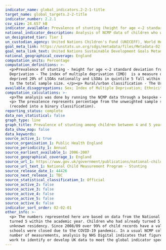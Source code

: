 ```yaml
---
indicator_name: global_indicators.2-2-1-title
target_name: global_targets.2-2-title
indicator_number: 2.2.1
csv_size: 24.657 kB
indicator_available: Prevalence of stunting (height for age <-2 standard deviation from the median of the World Health Organization (WHO) Child Growth Standards) among children between 4 and 5 years of age
national_indicator_description: Analysis of NCMP data of children who were 4 years old at time of measurement in Reception using WHO growth standards, by sex, rural/urban classification, deprivation and ethnic group, academic year 2006-2007 to 2019-2020
un_designated_tier: Tier I
un_custodian_agency: United Nations Children's Fund (UNICEFF), World Health Organisation (WHO)
goal_meta_link: https://unstats.un.org/sdgs/metadata/files/Metadata-02-02-01.pdf
goal_meta_link_text: United Nations Sustainable Development Goals Metadata (PDF 73.2 KB)
national_geographical_coverage: England
computation_units: Percentage
computation_definitions: >-
  <p>Prevalence of stunting - height for age <-2 standard deviation from the median of the [World Health Organization (WHO) Child Growth Standards](https://www.who.int/tools/child-growth-standards) among children between 4 and 5 years of age (in months).</p><p> Index of Multiple
  Deprivation - The index of multiple deprivation (IMD)  is a measure of relative deprivation in England.  Lower Super Output Areas (LSOAs) in England are ranked from most deprived to least deprived and divided into 5 equal groups called quintiles. LSOAs in quintile 1 fall within the most
  deprived 20% of LSOAs nationally and LSOAs in quintile 5 fall within the least deprived 20% of LSOAs nationally. This variable is based on child residency post code, so entries without a post code were excluded from the analysis. As a result, the total IMD sample number does not add up
  to the total sample size. </p><p> Rural/urban classification - The Urban variable includes all settlements with over 10,000 population. The Rural variable includes all settlements classed as town and fringe, village, and hamlet and isolated dwellings.</p>
available_disaggregations: Sex; Index of Multiple Deprivation; Ethnicity; Urban or Rural
computation_calculations: >-
  <p>The analysis was done by running the NCMP data through a bespoke <a href='https://www.who.int/tools/child-growth-standards/software'>R package 'anthro</a>, developed by the World Health Organization (WHO) specifically for supplying Sustainable Development Goals related figures. <p/>
  <p> The prevalence represents percentage from the unweighted sample size. <p> The dataset variables used for the analysis were age in months, height, sex, weight, index of multiple deprivation (originally deciles, and recoded into quintiles), ethnic group, and rural/urban indicator
  (recoded into a binary classification).
reporting_status: complete
data_non_statistical: false
graph_type: line
graph_title: Prevalence of stunting among children between 4 and 5 years of age
data_show_map: false
data_keywords:
source_active_1: true
source_organisation_1: Public Health England
source_periodicity_1: Annual
source_earliest_available_1: 2006-2007
source_geographical_coverage_1: England
source_url_1: https://www.gov.uk/government/publications/national-child-measurement-programme-ad-hoc-analysis-of-data
source_url_text_1: National Child Measurement Program - Stunting
source_release_date_1: 44426
source_next_release_1: TBC
source_statistical_classification_1: Official
source_active_2: false
source_active_3: false
source_active_4: false
source_active_5: false
source_active_6: false
indicator_sort_order: 02-02-01
other_info: >-
  <p> The numbers represented here are based on data from the National Child Measurement Programme, for academic years 2006-07 to 2019-20. The analysis is only for children aged 4 years old in Reception at the time of measurement (age group 48 to 59 months old). These children would have
  turned 5 within the academic year. Children who had already turned 5 at the time of measurement are excluded from this analysis. <p/><p> Totals presented in this document include all children in state-maintained schools, with a valid height and weight measurement, including those with an
  unknown residency. Since 2008/09 over 99% of child records have a valid home postcode. <p/> <p> This analysis does not contain any measurement data which can be used to monitor the indirect impact of COVID-19 on BMI in children. The 2019-20 NCMP data collection stopped in March 2020 when
  schools were closed due to the COVID-19 pandemic. In a usual NCMP collection year, national participation rates are around 95% (over a million) of all eligible children, however in 2019-20 the number of children measured was around 75% of previous years. Despite the lower than usual
  number of measurements, analysis by NHS Digital indicates that figures at national  level are directly comparable to previous years. <p/> <p> Sample sizes are available in source data <p/> This indicator is being used as an approximation of the UN SDG Indicator. Where possible, we will
  work to identify or develop UK data to meet the global indicator specification. This indicator has been identified in collaboration with topic experts.
---
```

